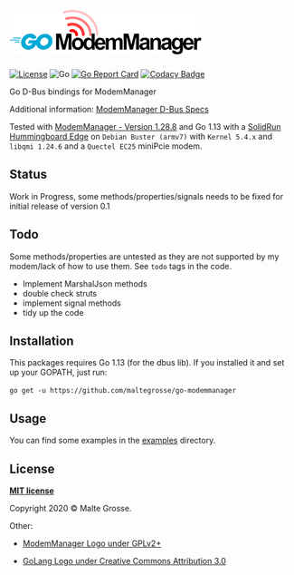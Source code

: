 ![Alt Go-ModemManager](./go-modemmanager.png)
================
[![License](http://img.shields.io/:license-mit-blue.svg?style=flat-square)](http://badges.mit-license.org)
![Go](https://github.com/maltegrosse/go-modemmanager/workflows/Go/badge.svg) 
[![Go Report Card](https://goreportcard.com/badge/github.com/maltegrosse/go-modemmanager)](https://goreportcard.com/report/github.com/maltegrosse/go-modemmanager)
[![Codacy Badge](https://api.codacy.com/project/badge/Grade/f873c5d0eb514347b01b6f24dd4f7b76)](https://www.codacy.com/manual/maltegrosse/go-modemmanager?utm_source=github.com&amp;utm_medium=referral&amp;utm_content=maltegrosse/go-modemmanager&amp;utm_campaign=Badge_Grade)

Go D-Bus bindings for ModemManager


Additional information: [ModemManager D-Bus Specs](https://www.freedesktop.org/software/ModemManager/api/1.12.0/ref-dbus.html)

Tested with [ModemManager - Version 1.28.8](https://gitlab.freedesktop.org/mobile-broadband/ModemManager) and Go 1.13
with a [SolidRun Hummingboard Edge](https://www.solid-run.com/nxp-family/hummingboard/) on `Debian Buster (armv7)` with `Kernel 5.4.x` and `libqmi 1.24.6` and a `Quectel EC25` miniPcie modem.

## Status
Work in Progress, some methods/properties/signals needs to be fixed for initial release of version 0.1

## Todo
Some methods/properties are untested as they are not supported by my modem/lack of how to use them. See `todo` tags in the code.

- Implement MarshalJson methods
- double check struts
- implement signal methods
- tidy up the code

## Installation

This packages requires Go 1.13 (for the dbus lib). If you installed it and set up your GOPATH, just run:

`go get -u https://github.com/maltegrosse/go-modemmanager`

## Usage

You can find some examples in the [examples](examples) directory.

## License
**[MIT license](http://opensource.org/licenses/mit-license.php)**

Copyright 2020 © Malte Grosse.

Other:
- [ModemManager Logo under GPLv2+](https://gitlab.freedesktop.org/mobile-broadband/ModemManager/-/tree/master/data)

- [GoLang Logo under Creative Commons Attribution 3.0](https://blog.golang.org/go-brand)